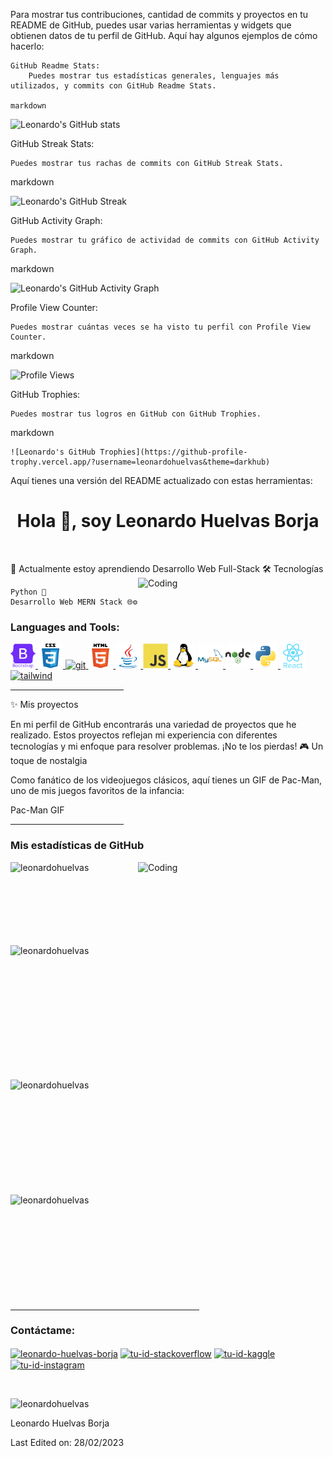 Para mostrar tus contribuciones, cantidad de commits y proyectos en tu README de GitHub, puedes usar varias herramientas y widgets que obtienen datos de tu perfil de GitHub. Aquí hay algunos ejemplos de cómo hacerlo:

    GitHub Readme Stats:
        Puedes mostrar tus estadísticas generales, lenguajes más utilizados, y commits con GitHub Readme Stats.

    markdown

![Leonardo's GitHub stats](https://github-readme-stats.vercel.app/api?username=leonardohuelvas&show_icons=true&theme=dark)

GitHub Streak Stats:

    Puedes mostrar tus rachas de commits con GitHub Streak Stats.

markdown

![Leonardo's GitHub Streak](https://github-readme-streak-stats.herokuapp.com/?user=leonardohuelvas&theme=dark)

GitHub Activity Graph:

    Puedes mostrar tu gráfico de actividad de commits con GitHub Activity Graph.

markdown

![Leonardo's GitHub Activity Graph](https://activity-graph.herokuapp.com/graph?username=leonardohuelvas&theme=react-dark)

Profile View Counter:

    Puedes mostrar cuántas veces se ha visto tu perfil con Profile View Counter.

markdown

![Profile Views](https://komarev.com/ghpvc/?username=leonardohuelvas&label=Profile%20views&color=0e75b6&style=flat)

GitHub Trophies:

    Puedes mostrar tus logros en GitHub con GitHub Trophies.

markdown

    ![Leonardo's GitHub Trophies](https://github-profile-trophy.vercel.app/?username=leonardohuelvas&theme=darkhub)

Aquí tienes una versión del README actualizado con estas herramientas:
<h1 align="center">Hola 👋, soy Leonardo Huelvas Borja</h1>
<p align="left"> <a href="https://twitter.com/" target="blank"><img src="https://img.shields.io/twitter/follow/?logo=twitter&style=for-the-badge" alt="" /></a> </p>

🌱 Actualmente estoy aprendiendo Desarrollo Web Full-Stack
<img align="right" alt="Coding" width="300" src="https://i.pinimg.com/originals/81/17/8b/81178b47a8598f0c81c4799f2cdd4057.gif">
🛠️ Tecnologías

    Python 🐍
    Desarrollo Web MERN Stack 🌐⚙️

<h3 align="left">Languages and Tools:</h3>
<p align="left">
<a href="https://getbootstrap.com" target="_blank" rel="noreferrer"> <img src="https://raw.githubusercontent.com/devicons/devicon/master/icons/bootstrap/bootstrap-plain-wordmark.svg" alt="bootstrap" width="40" height="40"/> </a>
<a href="https://www.w3schools.com/css/" target="_blank" rel="noreferrer"> <img src="https://raw.githubusercontent.com/devicons/devicon/master/icons/css3/css3-original-wordmark.svg" alt="css3" width="40" height="40"/> </a>
<a href="https://git-scm.com/" target="_blank" rel="noreferrer"> <img src="https://www.vectorlogo.zone/logos/git-scm/git-scm-icon.svg" alt="git" width="40" height="40"/> </a>
<a href="https://www.w3.org/html/" target="_blank" rel="noreferrer"> <img src="https://raw.githubusercontent.com/devicons/devicon/master/icons/html5/html5-original-wordmark.svg" alt="html5" width="40" height="40"/> </a>
<a href="https://www.java.com" target="_blank" rel="noreferrer"> <img src="https://raw.githubusercontent.com/devicons/devicon/master/icons/java/java-original.svg" alt="java" width="40" height="40"/> </a>
<a href="https://developer.mozilla.org/en-US/docs/Web/JavaScript" target="_blank" rel="noreferrer"> <img src="https://raw.githubusercontent.com/devicons/devicon/master/icons/javascript/javascript-original.svg" alt="javascript" width="40" height="40"/> </a>
<a href="https://www.linux.org/" target="_blank" rel="noreferrer"> <img src="https://raw.githubusercontent.com/devicons/devicon/master/icons/linux/linux-original.svg" alt="linux" width="40" height="40"/> </a>
<a href="https://www.mysql.com/" target="_blank" rel="noreferrer"> <img src="https://raw.githubusercontent.com/devicons/devicon/master/icons/mysql/mysql-original-wordmark.svg" alt="mysql" width="40" height="40"/> </a>
<a href="https://nodejs.org" target="_blank" rel="noreferrer"> <img src="https://raw.githubusercontent.com/devicons/devicon/master/icons/nodejs/nodejs-original-wordmark.svg" alt="nodejs" width="40" height="40"/> </a>
<a href="https://www.python.org" target="_blank" rel="noreferrer"> <img src="https://raw.githubusercontent.com/devicons/devicon/master/icons/python/python-original.svg" alt="python" width="40" height="40"/> </a>
<a href="https://reactjs.org/" target="_blank" rel="noreferrer"> <img src="https://raw.githubusercontent.com/devicons/devicon/master/icons/react/react-original-wordmark.svg" alt="react" width="40" height="40"/> </a>
<a href="https://tailwindcss.com/" target="_blank" rel="noreferrer"> <img src="https://www.vectorlogo.zone/logos/tailwindcss/tailwindcss-icon.svg" alt="tailwind" width="40" height="40"/> </a>
</p>
<hr width="36%">
✨ Mis proyectos

En mi perfil de GitHub encontrarás una variedad de proyectos que he realizado. Estos proyectos reflejan mi experiencia con diferentes tecnologías y mi enfoque para resolver problemas. ¡No te los pierdas!
🎮 Un toque de nostalgia

Como fanático de los videojuegos clásicos, aquí tienes un GIF de Pac-Man, uno de mis juegos favoritos de la infancia:

Pac-Man GIF
<hr width="36%">
<h3>Mis estadísticas de GitHub</h3>
<img align="right" alt="Coding" width="300" src="https://cdn.dribbble.com/users/1277312/screenshots/14733298/media/39b1045e593737587dd60e42c8422d1f.gif">
<p><img align="left" src="https://github-readme-stats.vercel.app/api/top-langs?username=leonardohuelvas&show_icons=true&theme=dark&locale=en&layout=compact" alt="leonardohuelvas" /></p>

<br><br><br><br><br><br><br>
<p>&nbsp;<img align="left" src="https://github-readme-stats.vercel.app/api?username=leonardohuelvas&show_icons=true&theme=dark&locale=en" alt="leonardohuelvas" /></p>
<br><br><br><br><br><br><br><br><br><br>
<p><img align="left" src="https://github-readme-streak-stats.herokuapp.com/?user=leonardohuelvas&theme=dark" alt="leonardohuelvas" /></p>
<br><br><br><br><br><br><br><br><br><br>
<p><img align="left" src="https://activity-graph.herokuapp.com/graph?username=leonardohuelvas&theme=react-dark" alt="leonardohuelvas" /></p>
<br><br><br><br><br><br><br><br><br><br>
<hr width="60%">
<h3 align="left">Contáctame:</h3>
<p align="left">
<a href="https://linkedin.com/in/leonardo-huelvas-borja" target="blank"><img align="center" src="https://raw.githubusercontent.com/rahuldkjain/github-profile-readme-generator/master/src/images/icons/Social/linked-in-alt.svg" alt="leonardo-huelvas-borja" height="30" width="40" /></a>
<a href="https://stackoverflow.com/users/tu-id-stackoverflow" target="blank"><img align="center" src="https://raw.githubusercontent.com/rahuldkjain/github-profile-readme-generator/master/src/images/icons/Social/stack-overflow.svg" alt="tu-id-stackoverflow" height="30" width="40" /></a>
<a href="https://kaggle.com/tu-id-kaggle" target="blank"><img align="center" src="https://raw.githubusercontent.com/rahuldkjain/github-profile-readme-generator/master/src/images/icons/Social/kaggle.svg" alt="tu-id-kaggle" height="30" width="40" /></a>
<a href="https://instagram.com/tu-id-instagram" target="blank"><img align="center" src="https://raw.githubusercontent.com/rahuldkjain/github-profile-readme-generator/master/src/images/icons/Social/instagram.svg" alt="tu-id-instagram" height="30" width="40" /></a>
</p>
<br>
<p align="left"> <img src="https://komarev.com/ghpvc/?username=leonardohuelvas&label=Profile%20views&color=0e75b6&style=flat" alt="leonardohuelvas" /> </p>

Leonardo Huelvas Borja

Last Edited on: 28/02/2023
